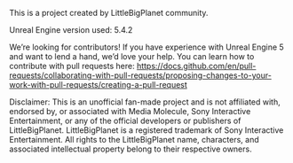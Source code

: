 This is a project created by LittleBigPlanet community.

Unreal Engine version used: 5.4.2

We’re looking for contributors!
If you have experience with Unreal Engine 5 and want to lend a hand, we’d love your help. You can learn how to contribute with pull requests here: https://docs.github.com/en/pull-requests/collaborating-with-pull-requests/proposing-changes-to-your-work-with-pull-requests/creating-a-pull-request

Disclaimer:
This is an unofficial fan-made project and is not affiliated with, endorsed by, or associated with Media Molecule, Sony Interactive Entertainment, or any of the official developers or publishers of LittleBigPlanet. LittleBigPlanet is a registered trademark of Sony Interactive Entertainment. All rights to the LittleBigPlanet name, characters, and associated intellectual property belong to their respective owners.

